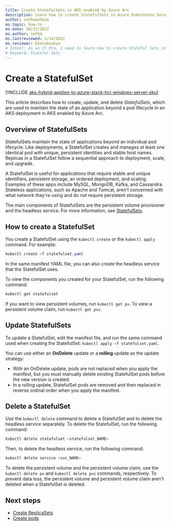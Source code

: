 ```yaml
---
title: Create StatefulSets in AKS enabled by Azure Arc
description: Learn how to create StatefulSets in Azure Kubernetes Service (AKS) enabled by Arc.
author: sethmanheim
ms.topic: how-to
ms.date: 10/21/2022
ms.author: sethm 
ms.lastreviewed: 1/14/2022
ms.reviewer: EkeleAsonye
# Intent: As an IT Pro, I need to learn how to create Stateful Sets in AKS.
# Keyword: Stateful Sets
---
```


# Create a StatefulSet

[!INCLUDE [aks-hybrid-applies-to-azure-stack-hci-windows-server-sku](includes/aks-hci-applies-to-skus/aks-hybrid-applies-to-azure-stack-hci-windows-server-sku.md)]

This article describes how to create, update, and delete *StatefulSets*, which are used to maintain the state of an application beyond a pod lifecycle in an AKS deployment in AKS enabled by Azure Arc.

## Overview of StatefulSets

StatefulSets maintain the state of applications beyond an individual pod lifecycle. Like deployments, a StatefulSet creates and manages at least one identical pod with unique, persistent identities and stable host names. Replicas in a StatefulSet follow a sequential approach to deployment, scale, and upgrade.

A StatefulSet is useful for applications that require stable and unique identifiers, persistent storage, an ordered deployment, and scaling. Examples of these apps include MySQL, MongoDB, Kafka, and Cassandra. Stateless applications, such as Apache and Tomcat, aren't concerned with what network they're using and do not require persistent storage.

The main components of StatefulSets are the persistent volume provisioner and the headless service. For more information, see [StatefulSets](https://kubernetes.io/docs/concepts/workloads/controllers/statefulset/).

## How to create a StatefulSet

You create a StatefulSet using the `kubectl create` or the `kubectl apply` command. For example:

```powershell
kubectl create –f statefulset.yaml
```

In the same manifest YAML file, you can also create the headless service that the StatefulSet uses.

To view the components you created for your StatefulSet, run the following command:

```powershell
kubectl get statefulset
```

If you want to view persistent volumes, run `kubectl get pv`. To view a persistent volume claim, run `kubectl get pvc`.

## Update StatefulSets

To update a StatefulSet, edit the manifest file, and run the same command used when creating the StatefulSet: `kubectl apply –f statefulset.yaml`.

You can use either an **OnDelete** update or a **rolling** update as the update strategy:

- With an OnDelete update, pods are not replaced when you apply the manifest, but you must manually delete existing StatefulSet pods before the new version is created.
- In a rolling update, StatefulSet pods are removed and then replaced in reverse ordinal order when you apply the manifest.

## Delete a StatefulSet

Use the `kubectl delete` command to delete a StatefulSet and to delete the headless service separately. To delete the StatefulSet, run the following command:

```powershell
kubectl delete statefulset <statefulset_NAME>
```

Then, to delete the headless service, run the following command:

```powershell
kubectl delete service <svc_NAME>
```

To delete the persistent volume and the persistent volume claim, use the `kubectl delete pv` and `kubectl delete pvc` commands, respectively. To prevent data loss, the persistent volume and persistent volume claim aren't deleted when a StatefulSet is deleted.

## Next steps

- [Create ReplicaSets](create-replicasets.md)
- [Create pods](create-pods.md)

